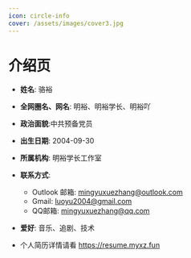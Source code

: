 ```yaml
---
icon: circle-info
cover: /assets/images/cover3.jpg
---
```


# 介绍页

- **姓名**: 骆裕
- **全网圈名、网名**: 明裕、明裕学长、明裕吖
- **政治面貌**:中共预备党员
- **出生日期**: 2004-09-30
- **所属机构**: 明裕学长工作室

- **联系方式**:

    - Outlook 邮箱: <mingyuxuezhang@outlook.com>
    - Gmail: <luoyu2004@gmail.com>
    - QQ邮箱: <mingyuxuezhang@qq.com>

- **爱好**: 音乐、追剧、技术
* 个人简历详情请看
https://resume.myxz.fun

